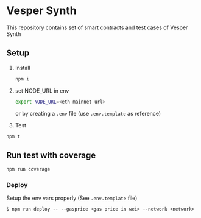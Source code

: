 # Vesper Synth

This repository contains set of smart contracts and test cases of Vesper Synth

## Setup

1. Install

   ```sh
   npm i
   ```

2. set NODE_URL in env

   ```sh
   export NODE_URL=<eth mainnet url>
   ```

   or by creating a `.env` file (use `.env.template` as reference)

3. Test

```sh
npm t
```

## Run test with coverage

```sh
npm run coverage
```

### Deploy

Setup the env vars properly (See `.env.template` file)

```
$ npm run deploy -- --gasprice <gas price in wei> --network <network>
```
